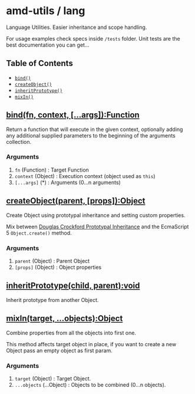 # amd-utils / lang #

Language Utilities. Easier inheritance and scope handling.

For usage examples check specs inside `/tests` folder. Unit tests are the best
documentation you can get...


## <span id="toc">Table of Contents</span>

 - [`bind()`](#bind)
 - [`createObject()`](#createObject)
 - [`inheritPrototype()`](#inheritPrototype)
 - [`mixIn()`](#mixIn)



## <a href="#bind" name="bind">bind(fn, context, [...args]):Function</a>

Return a function that will execute in the given context, optionally adding any additional supplied parameters to the beginning of the arguments collection.

### Arguments

 1. `fn` (Function)    : Target Function
 2. `context` (Object) : Execution context (object used as `this`)
 3. `[...args]` (*)    : Arguments (0...n arguments)



## <a href="#createObject" name="createObject">createObject(parent, [props]):Object</a>

Create Object using prototypal inheritance and setting custom properties.

Mix between [Douglas Crockford Prototypal Inheritance](http://javascript.crockford.com/prototypal.html) and the EcmaScript 5 `Object.create()` method.

### Arguments

 1. `parent` (Object)  : Parent Object
 2. `[props]` (Object) : Object properties



## <a href="#inheritPrototype" name="inheritPrototype">inheritPrototype(child, parent):void</a>

Inherit prototype from another Object.



## <a href="#mixIn" name="mixIn">mixIn(target, ...objects):Object</a>

Combine properties from all the objects into first one.

This method affects target object in place, if you want to create a new Object pass an empty object as first param.

### Arguments

 1. `target` (Object)        : Target Object.
 2. `...objects` (...Object) : Objects to be combined (0...n objects).


